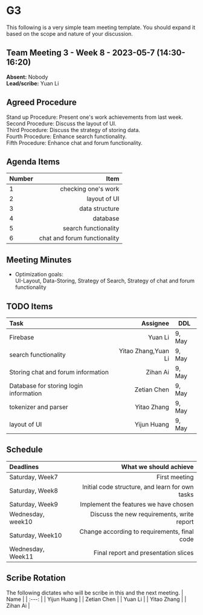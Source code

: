# G3
This following is a very simple team meeting template. You should expand it based on the scope and nature of your discussion.

## Team Meeting 3 - Week 8 - 2023-05-7 (14:30-16:20)
**Absent:** Nobody
<br>
**Lead/scribe:** Yuan Li

## Agreed Procedure
Stand up Procedure: Present one's work achievements from last week. 
<br>
Second Procedure: Discuss the layout of UI.
<br>
Third Procedure: Discuss the strategy of storing data.
<br>
Fourth Procedure: Enhance search functionality.
<br>
Fifth Procedure: Enhance chat and forum functionality.

## Agenda Items
| Number |                         Item |
|:-------|-----------------------------:|
| 1      |          checking one's work |
| 2      |                 layout of UI |
| 3      |               data structure |
| 4      |                     database |
| 5      |         search functionality |
| 6      | chat and forum functionality |

## Meeting Minutes
- Optimization goals: <br> UI-Layout, Data-Storing, Strategy of Search, Strategy of chat and forum functionality
 


## TODO Items
| Task                                   |            Assignee | DDL    |
|:---------------------------------------|--------------------:|--------|
| Firebase                               |             Yuan Li | 9, May |
| search functionality                   | Yitao Zhang,Yuan Li | 9, May |
| Storing chat and forum information     |            Zihan Ai | 9, May |
| Database for storing login information |         Zetian Chen | 9, May |
| tokenizer and parser                   |         Yitao Zhang | 9, May |
| layout of UI                           |         Yijun Huang | 9, May |


## Schedule
| Deadlines         |                          What we should achieve |
|:------------------|------------------------------------------------:|
| Saturday, Week7   |                                   First meeting |
| Saturday, Week8   | Initial code structure, and learn for own tasks |
| Saturday, Week9   |           Implement the features we have chosen |
| Wednesday, week10 |      Discuss the new requirements, write report |
| Saturday, Week10  |    Change according to requirements, final code |
| Wednesday, Week11 |             Final report and presentation slices |

## Scribe Rotation
The following dictates who will be scribe in this and the next meeting.
| Name |
| :---: |
| Yijun Huang |
| Zetian Chen |
| Yuan Li |
| Yitao Zhang |
| Zihan Ai |